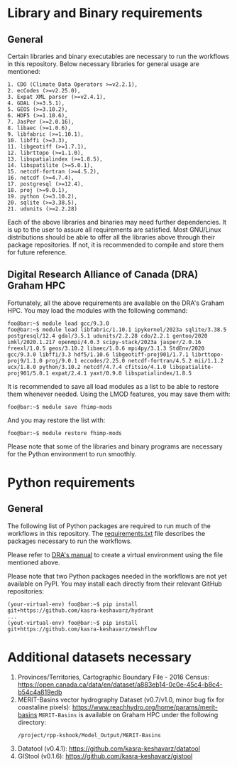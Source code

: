 # Library and Binary requirements
## General
Certain libraries and binary executables are necessary to run the
workflows in this repository. Below necessary libraries for general usage
are mentioned:
```console
1. CDO (Climate Data Operators >=v2.2.1),
2. ecCodes (>=v2.25.0),
3. Expat XML parser (>=v2.4.1),
4. GDAL (>=3.5.1),
5. GEOS (>=3.10.2),
6. HDF5 (>=1.10.6),
7. JasPer (>=2.0.16),
8. libaec (>=1.0.6),
9. libfabric (>=1.10.1),
10. libffi (>=3.3),
11. libgeotiff (>=1.7.1),
12. librttopo (>=1.1.0),
13. libspatialindex (>=1.8.5),
14. libspatilite (>=5.0.1),
15. netcdf-fortran (>=4.5.2),
16. netcdf (>=4.7.4),
17. postgresql (>=12.4),
18. proj (>=9.0.1),
19. python (>=3.10.2),
20. sqlite (>=3.38.5),
21. udunits (>=2.2.28)
```
Each of the above libraries and binaries may need further dependencies. It
is up to the user to assure all requirements are satisfied. Most GNU/Linux
distributions should be able to offer all the libraries above through
their package repositories. If not, it is recommended to compile and store
them for future reference.

## Digital Research Alliance of Canada (DRA) Graham HPC
Fortunately, all the above requirements are available on the DRA's Graham
HPC. You may load the modules with the following command:
```console
foo@bar:~$ module load gcc/9.3.0
foo@bar:~$ module load libfabric/1.10.1 ipykernel/2023a sqlite/3.38.5 postgresql/12.4 gdal/3.5.1 udunits/2.2.28 cdo/2.2.1 gentoo/2020 imkl/2020.1.217 openmpi/4.0.3 scipy-stack/2023a jasper/2.0.16 freexl/1.0.5 geos/3.10.2 libaec/1.0.6 mpi4py/3.1.3 StdEnv/2020 gcc/9.3.0 libffi/3.3 hdf5/1.10.6 libgeotiff-proj901/1.7.1 librttopo-proj9/1.1.0 proj/9.0.1 eccodes/2.25.0 netcdf-fortran/4.5.2 mii/1.1.2 ucx/1.8.0 python/3.10.2 netcdf/4.7.4 cfitsio/4.1.0 libspatialite-proj901/5.0.1 expat/2.4.1 yaxt/0.9.0 libspatialindex/1.8.5
```
It is recommended to save all load modules as a list to be able to restore
them whenever needed. Using the LMOD features, you may save them with:
```console
foo@bar:~$ module save fhimp-mods 
```
And you may restore the list with:
```console
foo@bar:~$ module restore fhimp-mods
```
Please note that some of the libraries and binary programs are necessary
for the Python environment to run smoothly.

# Python requirements
## General
The following list of Python packages are required to run much of the
workflows in this repository. The [requirements.txt](./requirements.txt)
file describes the packages necessary to run the workflows.

Please refer to [DRA's
manual](https://docs.alliancecan.ca/wiki/Python#Creating_and_using_a_virtual_environment)
to create a virtual environment using the file mentioned above.

Please note that two Python packages needed in the workflows are not yet
available on PyPI. You may install each directly from their relevant
GitHub repositories:

```console
(your-virtual-env) foo@bar:~$ pip install git+https://github.com/kasra-keshavarz/hydrant
...
(yout-virtual-env) foo@bar:~$ pip install git+https://github.com/kasra-keshavarz/meshflow
```

# Additional datasets necessary
1. Provinces/Territories, Cartographic Boundary File - 2016 Census: https://open.canada.ca/data/en/dataset/a883eb14-0c0e-45c4-b8c4-b54c4a819edb </b>
2. MERIT-Basins vector hydrography Dataset (v0.7/v1.0, minor bug fix for coastaline pixels): https://www.reachhydro.org/home/params/merit-basins </b>
   `MERIT-Basins` is available on Graham HPC under the following directory:
   ```console
   /project/rpp-kshook/Model_Output/MERIT-Basins
   ```
3. Datatool (v0.4.1): https://github.com/kasra-keshavarz/datatool </b>
4. GIStool (v0.1.6): https://github.com/kasra-keshavarz/gistool </b>
